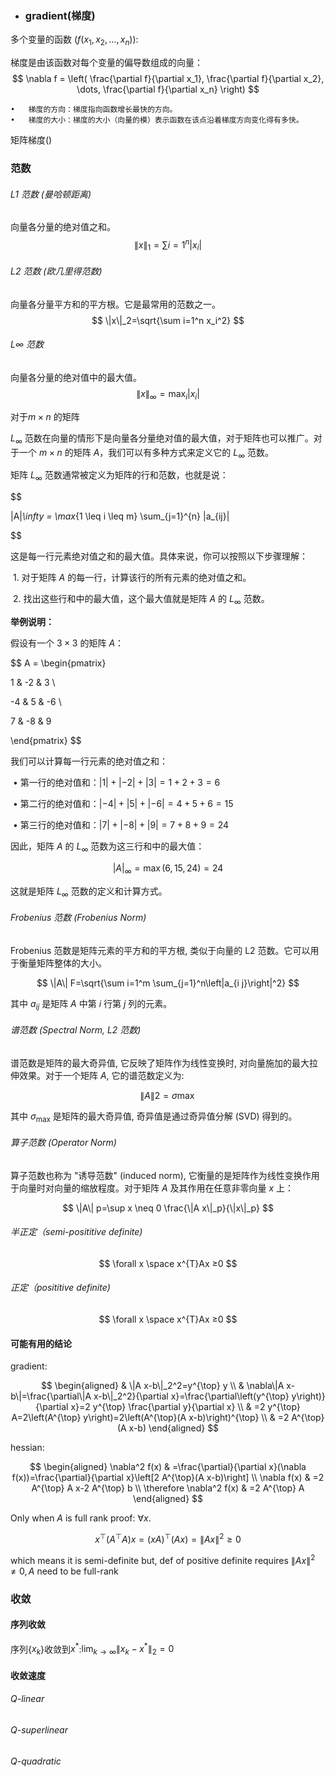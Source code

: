 - ### gradient(梯度)


多个变量的函数 $( f(x_1, x_2, \dots, x_n) )$:

梯度是由该函数对每个变量的偏导数组成的向量：
$$
\nabla f = \left( \frac{\partial f}{\partial x_1}, \frac{\partial f}{\partial x_2}, \dots, \frac{\partial f}{\partial x_n} \right)
$$


	•	梯度的方向：梯度指向函数增长最快的方向。
	•	梯度的大小：梯度的大小（向量的模）表示函数在该点沿着梯度方向变化得有多快。

矩阵梯度()

### 范数

###### L1 范数 (曼哈顿距离)

向量各分量的绝对值之和。
$$
\|x\|_1=\sum i=1^n\left|x_i\right|
$$


###### L2 范数 (欧几里得范数)

向量各分量平方和的平方根。它是最常用的范数之一。
$$
\|x\|_2=\sqrt{\sum i=1^n x_i^2}
$$

###### $L \infty$ 范数

向量各分量的绝对值中的最大值。
$$
\|x\|_{\infty}=\max _i\left|x_i\right|
$$

对于$m \times n$ 的矩阵

$L_\infty$ 范数在向量的情形下是向量各分量绝对值的最大值，对于矩阵也可以推广。对于一个 $m \times n$ 的矩阵 $A$，我们可以有多种方式来定义它的 $L_\infty$ 范数。



矩阵 $L_\infty$ 范数通常被定义为矩阵的行和范数，也就是说：



$$

|A|*\infty = \max*{1 \leq i \leq m} \sum_{j=1}^{n} |a_{ij}|

$$



这是每一行元素绝对值之和的最大值。具体来说，你可以按照以下步骤理解：



​	1.	对于矩阵 $A$ 的每一行，计算该行的所有元素的绝对值之和。

​	2.	找出这些行和中的最大值，这个最大值就是矩阵 $A$ 的 $L_\infty$ 范数。



**举例说明：**



假设有一个 $3 \times 3$ 的矩阵 $A$：


$$
A = \begin{pmatrix}

1 & -2 & 3 \\

-4 & 5 & -6 \\

7 & -8 & 9

\end{pmatrix}
$$




我们可以计算每一行元素的绝对值之和：



​	•	第一行的绝对值和：$|1| + |-2| + |3| = 1 + 2 + 3 = 6$

​	•	第二行的绝对值和：$|-4| + |5| + |-6| = 4 + 5 + 6 = 15$

​	•	第三行的绝对值和：$|7| + |-8| + |9| = 7 + 8 + 9 = 24$



因此，矩阵 $A$ 的 $L_\infty$ 范数为这三行和中的最大值：


$$
|A|_\infty = \max(6, 15, 24) = 24
$$




这就是矩阵 $L_\infty$ 范数的定义和计算方式。

###### Frobenius 范数 (Frobenius Norm)

Frobenius 范数是矩阵元素的平方和的平方根, 类似于向量的 L2 范数。它可以用于衡量矩阵整体的大小。

$$
\|A\| F=\sqrt{\sum i=1^m \sum_{j=1}^n\left|a_{i j}\right|^2}
$$


其中 $a_{i j}$ 是矩阵 $A$ 中第 $i$ 行第 $j$ 列的元素。
###### 谱范数 (Spectral Norm, L2 范数)

谱范数是矩阵的最大奇异值, 它反映了矩阵作为线性变换时, 对向量施加的最大拉伸效果。对于一个矩阵 $A$, 它的谱范数定义为:

$$
\|A\| 2=\sigma \max
$$


其中 $\sigma_{\max }$ 是矩阵的最大奇异值, 奇异值是通过奇异值分解 (SVD) 得到的。
###### 算子范数 (Operator Norm)

算子范数也称为 "诱导范数" (induced norm), 它衡量的是矩阵作为线性变换作用于向量时对向量的缩放程度。对于矩阵 $A$ 及其作用在任意非零向量 $x$ 上：

$$
\|A\| p=\sup x \neq 0 \frac{\|A x\|_p}{\|x\|_p}
$$

###### 半正定（semi-posititive definite)

$$
\forall x \space x^{T}Ax ≥0
$$

###### 正定（posititive definite)

$$
\forall x \space x^{T}Ax ≥0
$$

#### 可能有用的结论

gradient:

$$
\begin{aligned}
& \|A x-b\|_2^2=y^{\top} y \\
& \nabla\|A x-b\|=\frac{\partial\|A x-b\|_2^2}{\partial x}=\frac{\partial\left(y^{\top} y\right)}{\partial x}=2 y^{\top} \frac{\partial y}{\partial x} \\
& =2 y^{\top} A=2\left(A^{\top} y\right)=2\left(A^{\top}(A x-b)\right)^{\top} \\
& =2 A^{\top}(A x-b)
\end{aligned}
$$

hessian:

$$
\begin{aligned}
\nabla^2 f(x) & =\frac{\partial}{\partial x}(\nabla f(x))=\frac{\partial}{\partial x}\left[2 A^{\top}(A x-b)\right] \\
\nabla f(x) & =2 A^{\top} A x-2 A^{\top} b \\
\therefore \nabla^2 f(x) & =2 A^{\top} A
\end{aligned}
$$


Only when $A$ is full rank proof:
$\forall x$.

$$
x^{\top}\left(A^{\top} A\right) x=(x A)^{\top}(A x)=\|A x\|^2 \geqslant 0
$$

which means it is semi-definite but, def of positive definite requires $\|A x\|^2 \neq 0, A$ need to be full-rank

### 收敛

#### 序列收敛

序列{$x_k$}收敛到$x^{*}$:$\lim _{k \rightarrow \infty}\left\|x_k-x^*\right\|_2=0$

#### 收敛速度

###### Q-linear

###### Q-superlinear

###### Q-quadratic
